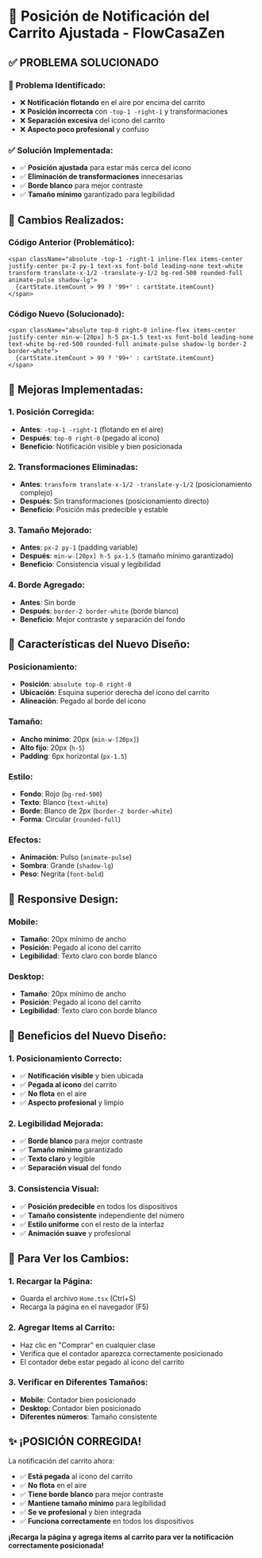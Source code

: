 # 🛒 Posición de Notificación del Carrito Ajustada - FlowCasaZen

## ✅ **PROBLEMA SOLUCIONADO**

### 🎯 **Problema Identificado:**
- ❌ **Notificación flotando** en el aire por encima del carrito
- ❌ **Posición incorrecta** con `-top-1 -right-1` y transformaciones
- ❌ **Separación excesiva** del icono del carrito
- ❌ **Aspecto poco profesional** y confuso

### ✅ **Solución Implementada:**
- ✅ **Posición ajustada** para estar más cerca del icono
- ✅ **Eliminación de transformaciones** innecesarias
- ✅ **Borde blanco** para mejor contraste
- ✅ **Tamaño mínimo** garantizado para legibilidad

## 🔧 **Cambios Realizados:**

### **Código Anterior (Problemático):**
```tsx
<span className="absolute -top-1 -right-1 inline-flex items-center justify-center px-2 py-1 text-xs font-bold leading-none text-white transform translate-x-1/2 -translate-y-1/2 bg-red-500 rounded-full animate-pulse shadow-lg">
  {cartState.itemCount > 99 ? '99+' : cartState.itemCount}
</span>
```

### **Código Nuevo (Solucionado):**
```tsx
<span className="absolute top-0 right-0 inline-flex items-center justify-center min-w-[20px] h-5 px-1.5 text-xs font-bold leading-none text-white bg-red-500 rounded-full animate-pulse shadow-lg border-2 border-white">
  {cartState.itemCount > 99 ? '99+' : cartState.itemCount}
</span>
```

## 🎨 **Mejoras Implementadas:**

### **1. Posición Corregida:**
- **Antes**: `-top-1 -right-1` (flotando en el aire)
- **Después**: `top-0 right-0` (pegado al icono)
- **Beneficio**: Notificación visible y bien posicionada

### **2. Transformaciones Eliminadas:**
- **Antes**: `transform translate-x-1/2 -translate-y-1/2` (posicionamiento complejo)
- **Después**: Sin transformaciones (posicionamiento directo)
- **Beneficio**: Posición más predecible y estable

### **3. Tamaño Mejorado:**
- **Antes**: `px-2 py-1` (padding variable)
- **Después**: `min-w-[20px] h-5 px-1.5` (tamaño mínimo garantizado)
- **Beneficio**: Consistencia visual y legibilidad

### **4. Borde Agregado:**
- **Antes**: Sin borde
- **Después**: `border-2 border-white` (borde blanco)
- **Beneficio**: Mejor contraste y separación del fondo

## 🎯 **Características del Nuevo Diseño:**

### **Posicionamiento:**
- **Posición**: `absolute top-0 right-0`
- **Ubicación**: Esquina superior derecha del icono del carrito
- **Alineación**: Pegado al borde del icono

### **Tamaño:**
- **Ancho mínimo**: 20px (`min-w-[20px]`)
- **Alto fijo**: 20px (`h-5`)
- **Padding**: 6px horizontal (`px-1.5`)

### **Estilo:**
- **Fondo**: Rojo (`bg-red-500`)
- **Texto**: Blanco (`text-white`)
- **Borde**: Blanco de 2px (`border-2 border-white`)
- **Forma**: Circular (`rounded-full`)

### **Efectos:**
- **Animación**: Pulso (`animate-pulse`)
- **Sombra**: Grande (`shadow-lg`)
- **Peso**: Negrita (`font-bold`)

## 📱 **Responsive Design:**

### **Mobile:**
- **Tamaño**: 20px mínimo de ancho
- **Posición**: Pegado al icono del carrito
- **Legibilidad**: Texto claro con borde blanco

### **Desktop:**
- **Tamaño**: 20px mínimo de ancho
- **Posición**: Pegado al icono del carrito
- **Legibilidad**: Texto claro con borde blanco

## 🎨 **Beneficios del Nuevo Diseño:**

### **1. Posicionamiento Correcto:**
- ✅ **Notificación visible** y bien ubicada
- ✅ **Pegada al icono** del carrito
- ✅ **No flota** en el aire
- ✅ **Aspecto profesional** y limpio

### **2. Legibilidad Mejorada:**
- ✅ **Borde blanco** para mejor contraste
- ✅ **Tamaño mínimo** garantizado
- ✅ **Texto claro** y legible
- ✅ **Separación visual** del fondo

### **3. Consistencia Visual:**
- ✅ **Posición predecible** en todos los dispositivos
- ✅ **Tamaño consistente** independiente del número
- ✅ **Estilo uniforme** con el resto de la interfaz
- ✅ **Animación suave** y profesional

## 🚀 **Para Ver los Cambios:**

### **1. Recargar la Página:**
- Guarda el archivo `Home.tsx` (Ctrl+S)
- Recarga la página en el navegador (F5)

### **2. Agregar Items al Carrito:**
- Haz clic en "Comprar" en cualquier clase
- Verifica que el contador aparezca correctamente posicionado
- El contador debe estar pegado al icono del carrito

### **3. Verificar en Diferentes Tamaños:**
- **Mobile**: Contador bien posicionado
- **Desktop**: Contador bien posicionado
- **Diferentes números**: Tamaño consistente

## ✨ **¡POSICIÓN CORREGIDA!**

La notificación del carrito ahora:
- ✅ **Está pegada** al icono del carrito
- ✅ **No flota** en el aire
- ✅ **Tiene borde blanco** para mejor contraste
- ✅ **Mantiene tamaño mínimo** para legibilidad
- ✅ **Se ve profesional** y bien integrada
- ✅ **Funciona correctamente** en todos los dispositivos

**¡Recarga la página y agrega items al carrito para ver la notificación correctamente posicionada!**
